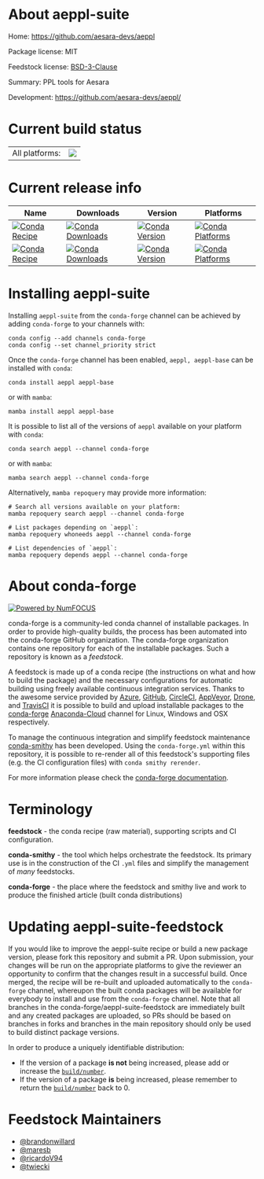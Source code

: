 About aeppl-suite
=================

Home: https://github.com/aesara-devs/aeppl

Package license: MIT

Feedstock license: [BSD-3-Clause](https://github.com/conda-forge/aeppl-feedstock/blob/main/LICENSE.txt)

Summary: PPL tools for Aesara

Development: https://github.com/aesara-devs/aeppl/

Current build status
====================


<table><tr><td>All platforms:</td>
    <td>
      <a href="https://dev.azure.com/conda-forge/feedstock-builds/_build/latest?definitionId=13561&branchName=main">
        <img src="https://dev.azure.com/conda-forge/feedstock-builds/_apis/build/status/aeppl-feedstock?branchName=main">
      </a>
    </td>
  </tr>
</table>

Current release info
====================

| Name | Downloads | Version | Platforms |
| --- | --- | --- | --- |
| [![Conda Recipe](https://img.shields.io/badge/recipe-aeppl-green.svg)](https://anaconda.org/conda-forge/aeppl) | [![Conda Downloads](https://img.shields.io/conda/dn/conda-forge/aeppl.svg)](https://anaconda.org/conda-forge/aeppl) | [![Conda Version](https://img.shields.io/conda/vn/conda-forge/aeppl.svg)](https://anaconda.org/conda-forge/aeppl) | [![Conda Platforms](https://img.shields.io/conda/pn/conda-forge/aeppl.svg)](https://anaconda.org/conda-forge/aeppl) |
| [![Conda Recipe](https://img.shields.io/badge/recipe-aeppl--base-green.svg)](https://anaconda.org/conda-forge/aeppl-base) | [![Conda Downloads](https://img.shields.io/conda/dn/conda-forge/aeppl-base.svg)](https://anaconda.org/conda-forge/aeppl-base) | [![Conda Version](https://img.shields.io/conda/vn/conda-forge/aeppl-base.svg)](https://anaconda.org/conda-forge/aeppl-base) | [![Conda Platforms](https://img.shields.io/conda/pn/conda-forge/aeppl-base.svg)](https://anaconda.org/conda-forge/aeppl-base) |

Installing aeppl-suite
======================

Installing `aeppl-suite` from the `conda-forge` channel can be achieved by adding `conda-forge` to your channels with:

```
conda config --add channels conda-forge
conda config --set channel_priority strict
```

Once the `conda-forge` channel has been enabled, `aeppl, aeppl-base` can be installed with `conda`:

```
conda install aeppl aeppl-base
```

or with `mamba`:

```
mamba install aeppl aeppl-base
```

It is possible to list all of the versions of `aeppl` available on your platform with `conda`:

```
conda search aeppl --channel conda-forge
```

or with `mamba`:

```
mamba search aeppl --channel conda-forge
```

Alternatively, `mamba repoquery` may provide more information:

```
# Search all versions available on your platform:
mamba repoquery search aeppl --channel conda-forge

# List packages depending on `aeppl`:
mamba repoquery whoneeds aeppl --channel conda-forge

# List dependencies of `aeppl`:
mamba repoquery depends aeppl --channel conda-forge
```


About conda-forge
=================

[![Powered by
NumFOCUS](https://img.shields.io/badge/powered%20by-NumFOCUS-orange.svg?style=flat&colorA=E1523D&colorB=007D8A)](https://numfocus.org)

conda-forge is a community-led conda channel of installable packages.
In order to provide high-quality builds, the process has been automated into the
conda-forge GitHub organization. The conda-forge organization contains one repository
for each of the installable packages. Such a repository is known as a *feedstock*.

A feedstock is made up of a conda recipe (the instructions on what and how to build
the package) and the necessary configurations for automatic building using freely
available continuous integration services. Thanks to the awesome service provided by
[Azure](https://azure.microsoft.com/en-us/services/devops/), [GitHub](https://github.com/),
[CircleCI](https://circleci.com/), [AppVeyor](https://www.appveyor.com/),
[Drone](https://cloud.drone.io/welcome), and [TravisCI](https://travis-ci.com/)
it is possible to build and upload installable packages to the
[conda-forge](https://anaconda.org/conda-forge) [Anaconda-Cloud](https://anaconda.org/)
channel for Linux, Windows and OSX respectively.

To manage the continuous integration and simplify feedstock maintenance
[conda-smithy](https://github.com/conda-forge/conda-smithy) has been developed.
Using the ``conda-forge.yml`` within this repository, it is possible to re-render all of
this feedstock's supporting files (e.g. the CI configuration files) with ``conda smithy rerender``.

For more information please check the [conda-forge documentation](https://conda-forge.org/docs/).

Terminology
===========

**feedstock** - the conda recipe (raw material), supporting scripts and CI configuration.

**conda-smithy** - the tool which helps orchestrate the feedstock.
                   Its primary use is in the construction of the CI ``.yml`` files
                   and simplify the management of *many* feedstocks.

**conda-forge** - the place where the feedstock and smithy live and work to
                  produce the finished article (built conda distributions)


Updating aeppl-suite-feedstock
==============================

If you would like to improve the aeppl-suite recipe or build a new
package version, please fork this repository and submit a PR. Upon submission,
your changes will be run on the appropriate platforms to give the reviewer an
opportunity to confirm that the changes result in a successful build. Once
merged, the recipe will be re-built and uploaded automatically to the
`conda-forge` channel, whereupon the built conda packages will be available for
everybody to install and use from the `conda-forge` channel.
Note that all branches in the conda-forge/aeppl-suite-feedstock are
immediately built and any created packages are uploaded, so PRs should be based
on branches in forks and branches in the main repository should only be used to
build distinct package versions.

In order to produce a uniquely identifiable distribution:
 * If the version of a package **is not** being increased, please add or increase
   the [``build/number``](https://docs.conda.io/projects/conda-build/en/latest/resources/define-metadata.html#build-number-and-string).
 * If the version of a package **is** being increased, please remember to return
   the [``build/number``](https://docs.conda.io/projects/conda-build/en/latest/resources/define-metadata.html#build-number-and-string)
   back to 0.

Feedstock Maintainers
=====================

* [@brandonwillard](https://github.com/brandonwillard/)
* [@maresb](https://github.com/maresb/)
* [@ricardoV94](https://github.com/ricardoV94/)
* [@twiecki](https://github.com/twiecki/)

